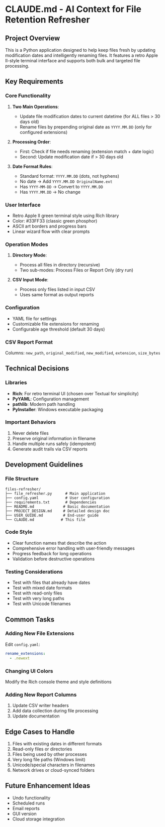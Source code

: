 # CLAUDE.md - AI Context for File Retention Refresher

## Project Overview
This is a Python application designed to help keep files fresh by updating modification dates and intelligently renaming files. It features a retro Apple II-style terminal interface and supports both bulk and targeted file processing.

## Key Requirements

### Core Functionality
1. **Two Main Operations**:
   - Update file modification dates to current datetime (for ALL files > 30 days old)
   - Rename files by prepending original date as `YYYY.MM.DD` (only for configured extensions)

2. **Processing Order**:
   - First: Check if file needs renaming (extension match + date logic)
   - Second: Update modification date if > 30 days old

3. **Date Format Rules**:
   - Standard format: `YYYY.MM.DD` (dots, not hyphens)
   - No date → Add `YYYY.MM.DD OriginalName.ext`
   - Has `YYYY-MM-DD` → Convert to `YYYY.MM.DD`
   - Has `YYYY.MM.DD` → No change

### User Interface
- Retro Apple II green terminal style using Rich library
- Color: #33FF33 (classic green phosphor)
- ASCII art borders and progress bars
- Linear wizard flow with clear prompts

### Operation Modes
1. **Directory Mode**:
   - Process all files in directory (recursive)
   - Two sub-modes: Process Files or Report Only (dry run)

2. **CSV Input Mode**:
   - Process only files listed in input CSV
   - Uses same format as output reports

### Configuration
- YAML file for settings
- Customizable file extensions for renaming
- Configurable age threshold (default 30 days)

### CSV Report Format
Columns: `new_path`, `original_modified`, `new_modified`, `extension`, `size_bytes`

## Technical Decisions

### Libraries
- **Rich**: For retro terminal UI (chosen over Textual for simplicity)
- **PyYAML**: Configuration management
- **pathlib**: Modern path handling
- **PyInstaller**: Windows executable packaging

### Important Behaviors
1. Never delete files
2. Preserve original information in filename
3. Handle multiple runs safely (idempotent)
4. Generate audit trails via CSV reports

## Development Guidelines

### File Structure
```
files-refresher/
├── file_refresher.py      # Main application
├── config.yaml            # User configuration
├── requirements.txt       # Dependencies
├── README.md             # Basic documentation
├── PROJECT_DESIGN.md     # Detailed design doc
├── USER_GUIDE.md         # End-user guide
└── CLAUDE.md            # This file
```

### Code Style
- Clear function names that describe the action
- Comprehensive error handling with user-friendly messages
- Progress feedback for long operations
- Validation before destructive operations

### Testing Considerations
- Test with files that already have dates
- Test with mixed date formats
- Test with read-only files
- Test with very long paths
- Test with Unicode filenames

## Common Tasks

### Adding New File Extensions
Edit `config.yaml`:
```yaml
rename_extensions:
  - .newext
```

### Changing UI Colors
Modify the Rich console theme and style definitions

### Adding New Report Columns
1. Update CSV writer headers
2. Add data collection during file processing
3. Update documentation

## Edge Cases to Handle
1. Files with existing dates in different formats
2. Read-only files or directories
3. Files being used by other processes
4. Very long file paths (Windows limit)
5. Unicode/special characters in filenames
6. Network drives or cloud-synced folders

## Future Enhancement Ideas
- Undo functionality
- Scheduled runs
- Email reports
- GUI version
- Cloud storage integration